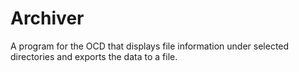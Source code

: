 # Archiver
A program for the OCD that displays file information under selected directories and exports the data to a file.
